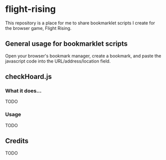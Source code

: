 # flight-rising
This repository is a place for me to share bookmarklet scripts I create for the browser game, Flight Rising.

## General usage for bookmarklet scripts
Open your browser's bookmark manager, create a bookmark, and paste the javascript code into the URL/address/location field.

## checkHoard.js

### What it does...
TODO

### Usage
TODO

## Credits
TODO
